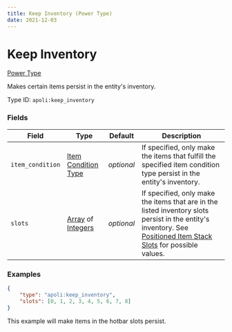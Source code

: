 ```yaml
---
title: Keep Inventory (Power Type)
date: 2021-12-03
---
```


# Keep Inventory

[Power Type](../power_types.md)

Makes certain items persist in the entity's inventory.

Type ID: `apoli:keep_inventory`

### Fields

Field  | Type | Default | Description
-------|------|---------|------------
`item_condition` | [Item Condition Type](../item_condition_types.md) | _optional_ | If specified, only make the items that fulfill the specified item condition type persist in the entity's inventory.
`slots` | [Array](../data_types/array.md) of [Integers](../data_types/integer.md) | _optional_ | If specified, only make the items that are in the listed inventory slots persist in the entity's inventory. See [Positioned Item Stack Slots](../../misc/extras/positioned_item_stack_slots.md) for possible values.

### Examples

```json
{
	"type": "apoli:keep_inventory",
	"slots": [0, 1, 2, 3, 4, 5, 6, 7, 8]
}
```

This example will make items in the hotbar slots persist.
